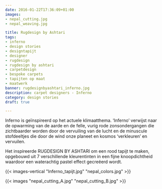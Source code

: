 ```yaml
---
date: 2016-01-22T17:36:09+01:00
images:
- nepal_cutting.jpg
- nepal_weaving.jpg

title: Rugdesign by Ashtari
tags:
- inferno
- design stories
- designtapijt
- designer
- rugdesign
- rugdesign by ashtari
- carpetdesign
- bespoke carpets
- tapijten op maat
- maatwerk
banner: rugdesignbyashtari_inferno.jpg
description: carpet designers - Inferno
category: design stories
draft: true

---
```


Inferno is geïnspireerd op het actuele klimaatthema. ‘Inferno’ verwijst naar de opwarming van de aarde en de felle, vurig rode zonsondergangen die zichtbaarder worden door de vervuiling van de lucht en de minuscule stofdeeltjes die door de wind onze planeet en kosmos ‘verkleuren’ en vervuilen.

<!--more-->

Het inspireerde RUGDESIGN BY ASHTARI om een rood tapijt te maken, opgebouwd uit 7 verschillende kleurentinten in een fijne knoopdichtheid waardoor een waterachtig pastel effect gecreëerd wordt.

{{< images-vertical "Inferno_tapijt.jpg" "nepal_colors.jpg" >}}

{{< images "nepal_cutting_A.jpg" "nepal_cutting_B.jpg" >}}
